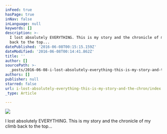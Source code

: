 ```yaml
---
inFeed: true
hasPage: true
inNav: false
inLanguage: null
keywords: []
description: >-
  I lost absolutely EVERYTHING. This is my story and the chronicle of my climb
  back to the top...
datePublished: '2016-06-08T00:15:15.159Z'
dateModified: '2016-06-08T00:14:41.862Z'
title: ''
author: []
sourcePath: >-
  _posts/2016-06-08-i-lost-absolutely-everything-this-is-my-story-and-the-chron.md
authors: []
publisher: null
starred: false
url: i-lost-absolutely-everything-this-is-my-story-and-the-chron/index.html
_type: Article

---
```

![](https://the-grid-user-content.s3-us-west-2.amazonaws.com/d5c65cf3-dd8f-4af0-b61d-9f123de3548b.jpg)

I lost absolutely EVERYTHING. This is my story and the chronicle of my climb back to the top...